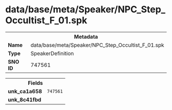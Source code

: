 <h1>data/base/meta/Speaker/NPC_Step_Occultist_F_01.spk</h1><table><tr><th colspan="100%">Metadata</th></tr><tr><td><b>Name</b></td><td>data/base/meta/Speaker/NPC_Step_Occultist_F_01.spk</td></tr><tr><td><b>Type</b></td><td>SpeakerDefinition</td></tr><tr><td><b>SNO ID</b></td><td>747561</td></tr></table>

<table><tr><th colspan="100%">Fields</th></tr><tr><td><b>unk_ca1a658</b></td><td><code>747561</code></td></tr><tr><td><b>unk_8c41fbd</b></td><td></td></tr></table>

